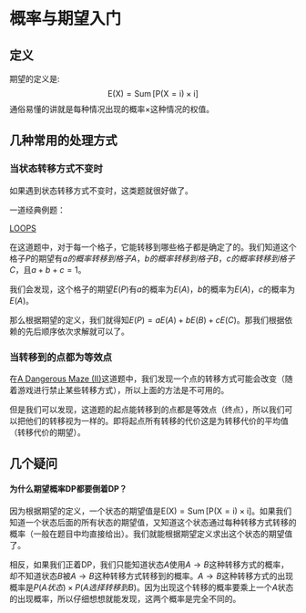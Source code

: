 # 概率与期望入门

## 定义

期望的定义是:
$$
\mathrm{E}(\mathrm{X})=\operatorname{Sum}\left[\mathrm{P}(\mathrm{X}=\mathrm{i}){\times} \mathrm{i}\right]
$$
通俗易懂的讲就是每种情况出现的概率$\times$这种情况的权值。

## 几种常用的处理方式

### 当状态转移方式不变时

 如果遇到状态转移方式不变时，这类题就很好做了。

一道经典例题：

[LOOPS](http://acm.hdu.edu.cn/showproblem.php?pid=3853)

在这道题中，对于每一个格子，它能转移到哪些格子都是确定了的。我们知道这个格子$P$的期望有$a的概率转移到格子A，b的概率转移到格子B，c的概率转移到格子C$，且$a+b+c=1$。

我们会发现，这个格子的期望$E(P)$有$a$的概率为$E(A)$，$b$的概率为$E(A)$，$c$的概率为$E(A)$。

那么根据期望的定义，我们就得知$E(P)=aE(A)+bE(B)+cE(C)$。那我们根据依赖的先后顺序依次求解就可以了。

### 当转移到的点都为等效点

在[A Dangerous Maze (II)](https://vjudge.net/problem/LightOJ-1395)这道题中，我们发现一个点的转移方式可能会改变（随着游戏进行禁止某些转移方式），所以上面的方法是不可用的。

但是我们可以发现，这道题的起点能转移到的点都是等效点（终点），所以我们可以把他们的转移视为一样的。即将起点所有转移的代价这是为转移代价的平均值（转移代价的期望）。



## 几个疑问

#### 为什么期望概率DP都要倒着DP？

因为根据期望的定义，一个状态的期望值是$\mathrm{E}(\mathrm{X})=\operatorname{Sum}\left[\mathrm{P}(\mathrm{X}=\mathrm{i}){\times} \mathrm{i}\right]$。如果我们知道一个状态后面的所有状态的期望值，又知道这个状态通过每种转移方式转移的概率（一般在题目中均直接给出）。我们就能根据期望定义求出这个状态的期望值了。

相反，如果我们正着DP，我们只能知道状态$A$使用$A\rightarrow B$这种转移方式的概率，却不知道状态$B$被$A\rightarrow B$这种转移方式转移到的概率。$A\rightarrow B$这种转移方式的出现概率是$P(A状态)\times P(A选择转移到B)$。因为出现这个转移的概率要乘上一个$A$状态的出现概率，所以仔细想想就能发现，这两个概率是完全不同的。